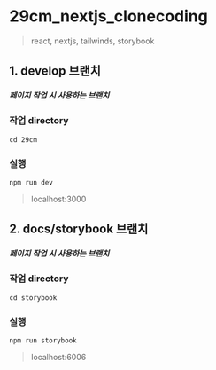 # 29cm_nextjs_clonecoding
> react, nextjs, tailwinds, storybook

## 1. develop 브랜치
##### 페이지 작업 시 사용하는 브랜치

### 작업 directory
```angular2html
cd 29cm
```

### 실행
```angular2html
npm run dev
```
> localhost:3000


## 2. docs/storybook 브랜치
##### 페이지 작업 시 사용하는 브랜치

### 작업 directory
```angular2html
cd storybook
```

### 실행
```angular2html
npm run storybook
```
> localhost:6006